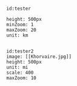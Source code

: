 
```leaflet

id:tester

height: 500px
minZoom: 1
maxZoom: 20
unit: km

```




```leaflet

id:tester2
image: [[Khorvaire.jpg]]
height: 500px
unit: mi
scale: 400
maxZoom: 10
```